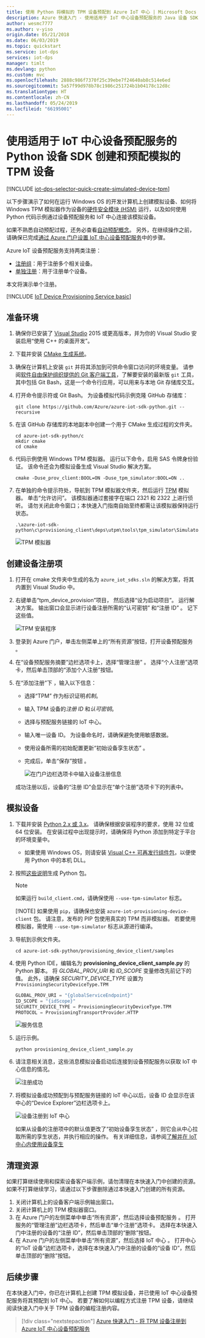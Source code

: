 ```yaml
---
title: 使用 Python 将模拟的 TPM 设备预配到 Azure IoT 中心 | Microsoft Docs
description: Azure 快速入门 - 使用适用于 IoT 中心设备预配服务的 Java 设备 SDK 创建和预配模拟的 TPM 设备。本快速入门使用单个注册。
author: wesmc7777
ms.author: v-yiso
origin.date: 05/21/2018
ms.date: 06/03/2019
ms.topic: quickstart
ms.service: iot-dps
services: iot-dps
manager: timlt
ms.devlang: python
ms.custom: mvc
ms.openlocfilehash: 2888c986f7370f25c39ebe7f24640ab8c514e6ed
ms.sourcegitcommit: 5a57f99d978b78c1986c251724b1b04178c12d8c
ms.translationtype: HT
ms.contentlocale: zh-CN
ms.lasthandoff: 05/24/2019
ms.locfileid: "66195001"
---
```

# <a name="create-and-provision-a-simulated-tpm-device-using-python-device-sdk-for-iot-hub-device-provisioning-service"></a>使用适用于 IoT 中心设备预配服务的 Python 设备 SDK 创建和预配模拟的 TPM 设备

[!INCLUDE [iot-dps-selector-quick-create-simulated-device-tpm](../../includes/iot-dps-selector-quick-create-simulated-device-tpm.md)]

以下步骤演示了如何在运行 Windows OS 的开发计算机上创建模拟设备、如何将 Windows TPM 模拟器作为设备的[硬件安全模块 (HSM)](https://azure.microsoft.com/blog/azure-iot-supports-new-security-hardware-to-strengthen-iot-security/) 运行，以及如何使用 Python 代码示例通过设备预配服务和 IoT 中心连接该模拟设备。 

如果不熟悉自动预配过程，还务必查看[自动预配概念](concepts-auto-provisioning.md)。 另外，在继续操作之前，请确保已完成[通过 Azure 门户设置 IoT 中心设备预配服务](./quick-setup-auto-provision.md)中的步骤。 

Azure IoT 设备预配服务支持两类注册：
- [注册组](concepts-service.md#enrollment-group)：用于注册多个相关设备。
- [单独注册](concepts-service.md#individual-enrollment)：用于注册单个设备。

本文将演示单个注册。

[!INCLUDE [IoT Device Provisioning Service basic](../../includes/iot-dps-basic.md)]

## <a name="prepare-the-environment"></a>准备环境 

1. 确保你已安装了 [Visual Studio](https://visualstudio.microsoft.com/vs/) 2015 或更高版本，并为你的 Visual Studio 安装启用“使用 C++ 的桌面开发”。

1. 下载并安装 [CMake 生成系统](https://cmake.org/download/)。

1. 确保在计算机上安装 `git` 并将其添加到可供命令窗口访问的环境变量。 请参阅[软件自由保护组织提供的 Git 客户端工具](https://git-scm.com/download/)，了解要安装的最新版 `git` 工具，其中包括  Git Bash，这是一个命令行应用，可以用来与本地 Git 存储库交互。 

1. 打开命令提示符或 Git Bash。 为设备模拟代码示例克隆 GitHub 存储库：
    
    ```cmd/sh
    git clone https://github.com/Azure/azure-iot-sdk-python.git --recursive
    ```

1. 在该 GitHub 存储库的本地副本中创建一个用于 CMake 生成过程的文件夹。 

    ```cmd/sh
    cd azure-iot-sdk-python/c
    mkdir cmake
    cd cmake
    ```

1. 代码示例使用 Windows TPM 模拟器。 运行以下命令，启用 SAS 令牌身份验证。 该命令还会为模拟设备生成 Visual Studio 解决方案。

    ```cmd/sh
    cmake -Duse_prov_client:BOOL=ON -Duse_tpm_simulator:BOOL=ON ..
    ```

1. 在单独的命令提示符处，导航到 TPM 模拟器文件夹，然后运行 [TPM](https://docs.microsoft.com/windows/device-security/tpm/trusted-platform-module-overview) 模拟器。 单击“允许访问”。  该模拟器通过套接字在端口 2321 和 2322 上进行侦听。 请勿关闭此命令窗口；本快速入门指南自始至终都需让该模拟器保持运行状态。 

    ```cmd/sh
    .\azure-iot-sdk-python\c\provisioning_client\deps\utpm\tools\tpm_simulator\Simulator.exe
    ```

    ![TPM 模拟器](./media/python-quick-create-simulated-device/tpm-simulator.png)


## <a name="create-a-device-enrollment-entry"></a>创建设备注册项

1. 打开在  cmake 文件夹中生成的名为 `azure_iot_sdks.sln` 的解决方案，将其内置到 Visual Studio 中。

2. 右键单击“tpm_device_provision”项目，  然后选择“设为启动项目”。  运行解决方案。 输出窗口会显示进行设备注册所需的“认可密钥”  和“注册 ID”  。 记下这些值。 

    ![TPM 安装程序](./media/python-quick-create-simulated-device/tpm-setup.png)

3. 登录到 Azure 门户，单击左侧菜单上的“所有资源”按钮，打开设备预配服务  。

4. 在“设备预配服务摘要”边栏选项卡上，选择“管理注册”  。 选择“个人注册”选项卡，然后单击顶部的“添加个人注册”按钮。   

5. 在“添加注册”下  ，输入以下信息：
   - 选择“TPM”  作为标识证明*机制*。
   - 输入 TPM 设备的*注册 ID* 和*认可密钥*。 
   - 选择与预配服务链接的 IoT 中心。
   - 输入唯一设备 ID。 为设备命名时，请确保避免使用敏感数据。
   - 使用设备所需的初始配置更新“初始设备孪生状态”  。
   - 完成后，单击“保存”按钮  。 

     ![在门户边栏选项卡中输入设备注册信息](./media/python-quick-create-simulated-device/enterdevice-enrollment.png)  

   成功注册以后，设备的“注册 ID”会显示在“单个注册”选项卡下的列表中。   


## <a name="simulate-the-device"></a>模拟设备

1. 下载并安装 [Python 2.x 或 3.x](https://www.python.org/downloads/)。 请确保根据安装程序的要求，使用 32 位或 64 位安装。 在安装过程中出现提示时，请确保将 Python 添加到特定于平台的环境变量中。
    - 如果使用 Windows OS，则请安装 [Visual C++ 可再发行组件包](https://www.microsoft.com/download/confirmation.aspx?id=48145)，以便使用 Python 中的本机 DLL。

2. 按照[这些说明](https://github.com/Azure/azure-iot-sdk-python/blob/master/doc/python-devbox-setup.md)生成 Python 包。

   > [!NOTE]
   > 如果运行 `build_client.cmd`，请确保使用 `--use-tpm-simulator` 标志。
   > 
   > [!NOTE]
   > 如果使用 `pip`，请确保也安装 `azure-iot-provisioning-device-client` 包。 请注意，发布的 PIP 包使用真实的 TPM 而非模拟器。 若要使用模拟器，需使用 `--use-tpm-simulator` 标志从源进行编译。

3. 导航到示例文件夹。

    ```cmd/sh
    cd azure-iot-sdk-python/provisioning_device_client/samples
    ```

4. 使用 Python IDE，编辑名为 **provisioning\_device\_client\_sample.py** 的 Python 脚本。 将 *GLOBAL\_PROV\_URI* 和 *ID\_SCOPE* 变量修改先前记下的值。 此外，请确保 *SECURITY\_DEVICE\_TYPE* 设置为 `ProvisioningSecurityDeviceType.TPM`

    ```python
    GLOBAL_PROV_URI = "{globalServiceEndpoint}"
    ID_SCOPE = "{idScope}"
    SECURITY_DEVICE_TYPE = ProvisioningSecurityDeviceType.TPM
    PROTOCOL = ProvisioningTransportProvider.HTTP
    ```

    ![服务信息](./media/python-quick-create-simulated-device/extract-dps-endpoints.png)

5. 运行示例。 

    ```cmd/sh
    python provisioning_device_client_sample.py
    ```

6. 请注意相关消息，这些消息模拟设备启动后连接到设备预配服务以获取 IoT 中心信息的情况。 

    ![注册成功](./media/python-quick-create-simulated-device/registration-success.png)

7. 将模拟设备成功预配到与预配服务链接的 IoT 中心以后，设备 ID 会显示在该中心的“Device Explorer”边栏选项卡上。 

    ![设备注册到 IoT 中心](./media/python-quick-create-simulated-device/hubregistration.png) 

    如果从设备的注册项中的默认值更改了“初始设备孪生状态”  ，则它会从中心拉取所需的孪生状态，并执行相应的操作。 有关详细信息，请参阅[了解并在 IoT 中心内使用设备孪生](../iot-hub/iot-hub-devguide-device-twins.md)


## <a name="clean-up-resources"></a>清理资源

如果打算继续使用和探索设备客户端示例，请勿清理在本快速入门中创建的资源。 如果不打算继续学习，请通过以下步骤删除通过本快速入门创建的所有资源。

1. 关闭计算机上的设备客户端示例输出窗口。
1. 关闭计算机上的 TPM 模拟器窗口。
1. 在 Azure 门户的左侧菜单中单击“所有资源”，然后选择设备预配服务  。 打开服务的“管理注册”边栏选项卡，然后单击“单个注册”选项卡。   选择在本快速入门中注册的设备的“注册 ID”，然后单击顶部的“删除”按钮。   
1. 在 Azure 门户的左侧菜单中单击“所有资源”，然后选择 IoT 中心  。 打开中心的“IoT 设备”边栏选项卡，选择在本快速入门中注册的设备的“设备 ID”，然后单击顶部的“删除”按钮。   

## <a name="next-steps"></a>后续步骤

在本快速入门中，你已在计算机上创建 TPM 模拟设备，并已使用 IoT 中心设备预配服务将其预配到 IoT 中心。 若要了解如何以编程方式注册 TPM 设备，请继续阅读快速入门中关于 TPM 设备的编程注册内容。 

> [!div class="nextstepaction"]
> [Azure 快速入门 - 将 TPM 设备注册到 Azure IoT 中心设备预配服务](quick-enroll-device-tpm-python.md)
